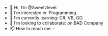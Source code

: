 - 👋 Hi, I’m @Sweetzlevel.
- 👀 I’m interested in: Programming.
- 🌱 I’m currently learning: C#, VB, GO.
- 💞️ I’m looking to collaborate: on BAD Company
- 📫 How to reach me: -

<!---
Sweetzlevel/Sweetzlevel is a ✨ special ✨ repository because its `README.md` (this file) appears on your GitHub profile.
You can click the Preview link to take a look at your changes.
--->
